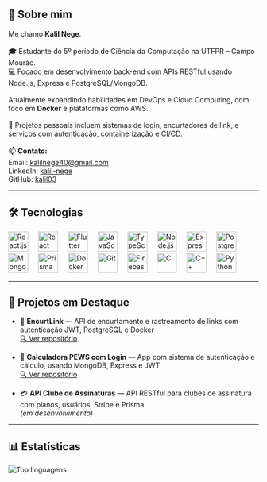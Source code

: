<h2 align="left">👋 Sobre mim</h2>

<p align="left">
  Me chamo <strong>Kalil Nege</strong>.<br><br>
  🎓 Estudante do 5º período de Ciência da Computação na UTFPR – Campo Mourão.<br>
  💻 Focado em desenvolvimento back-end com APIs RESTful usando Node.js, Express e PostgreSQL/MongoDB.<br><br>
  Atualmente expandindo habilidades em DevOps e Cloud Computing, com foco em <strong>Docker</strong> e plataformas como AWS.<br><br>
  🚀 Projetos pessoais incluem sistemas de login, encurtadores de link, e serviços com autenticação, containerização e CI/CD.<br><br>
  📫 <strong>Contato:</strong><br>
  Email: <a href="mailto:kalilnege40@gmail.com">kalilnege40@gmail.com</a><br>
  LinkedIn: <a href="https://www.linkedin.com/in/kalil-nege-65472b266" target="_blank">kalil-nege</a><br>
  GitHub: <a href="https://github.com/kalil03" target="_blank">kalil03</a>
</p>

---

<h2 align="left">🛠️ Tecnologias</h2>

<div align="left">
  <img src="https://cdn.jsdelivr.net/gh/devicons/devicon/icons/react/react-original.svg" height="40" alt="React.js" />
  <img width="12" />
  <img src="https://cdn.jsdelivr.net/gh/devicons/devicon/icons/reactnative/reactnative-original.svg" height="40" alt="React Native" />
  <img width="12" />
  <img src="https://cdn.jsdelivr.net/gh/devicons/devicon/icons/flutter/flutter-original.svg" height="40" alt="Flutter" />
  <img width="12" />
  <img src="https://cdn.jsdelivr.net/gh/devicons/devicon/icons/javascript/javascript-original.svg" height="40" alt="JavaScript" />
  <img width="12" />
  <img src="https://cdn.jsdelivr.net/gh/devicons/devicon/icons/typescript/typescript-original.svg" height="40" alt="TypeScript" />
  <img width="12" />
  <img src="https://cdn.jsdelivr.net/gh/devicons/devicon/icons/nodejs/nodejs-original.svg" height="40" alt="Node.js" />
  <img width="12" />
  <img src="https://cdn.jsdelivr.net/gh/devicons/devicon/icons/express/express-original.svg" height="40" alt="Express.js" />
  <img width="12" />
  <img src="https://cdn.jsdelivr.net/gh/devicons/devicon/icons/postgresql/postgresql-original.svg" height="40" alt="PostgreSQL" />
  <img width="12" />
  <img src="https://cdn.jsdelivr.net/gh/devicons/devicon/icons/mongodb/mongodb-original.svg" height="40" alt="MongoDB" />
  <img width="12" />
  <img src="https://cdn.jsdelivr.net/gh/devicons/devicon/icons/prisma/prisma-original.svg" height="40" alt="Prisma" />
  <img width="12" />
  <img src="https://cdn.jsdelivr.net/gh/devicons/devicon/icons/docker/docker-original.svg" height="40" alt="Docker" />
  <img width="12" />
  <img src="https://cdn.jsdelivr.net/gh/devicons/devicon/icons/git/git-original.svg" height="40" alt="Git" />
  <img width="12" />
  <img src="https://cdn.jsdelivr.net/gh/devicons/devicon/icons/firebase/firebase-plain.svg" height="40" alt="Firebase" />
  <img width="12" />
  <img src="https://cdn.jsdelivr.net/gh/devicons/devicon/icons/c/c-original.svg" height="40" alt="C" />
  <img width="12" />
  <img src="https://cdn.jsdelivr.net/gh/devicons/devicon/icons/cplusplus/cplusplus-original.svg" height="40" alt="C++" />
  <img width="12" />
  <img src="https://cdn.jsdelivr.net/gh/devicons/devicon/icons/python/python-original.svg" height="40" alt="Python" />
</div>

---

<h2 align="left">🚀 Projetos em Destaque</h2>

- 🔗 <strong>EncurtLink</strong> — API de encurtamento e rastreamento de links com autenticação JWT, PostgreSQL e Docker  
  [🔍 Ver repositório](https://github.com/kalil03/EncurtLink)

- 🧮 <strong>Calculadora PEWS com Login</strong> — App com sistema de autenticação e cálculo, usando MongoDB, Express e JWT  
  [🔍 Ver repositório](https://github.com/kalil03/PewLator.git)

- 💳 <strong>API Clube de Assinaturas</strong> — API RESTful para clubes de assinatura com planos, usuários, Stripe e Prisma  
  *(em desenvolvimento)*

---

<h2 align="left">📊 Estatísticas</h2>

<div align="left">
  <img src="https://github-readme-stats.vercel.app/api/top-langs/?username=kalil03&layout=compact&langs_count=8&theme=tokyonight" alt="Top linguagens" />
</div>







